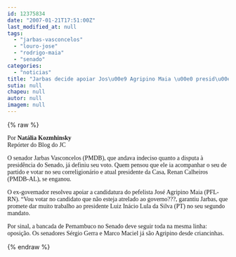 ```yaml
---
id: 12375834
date: "2007-01-21T17:51:00Z"
last_modified_at: null
tags:
  - "jarbas-vasconcelos"
  - "louro-jose"
  - "rodrigo-maia"
  - "senado"
categories:
  - "noticias"
title: "Jarbas decide apoiar Jos\u00e9 Agripino Maia \u00e0 presid\u00eancia do Senado"
sutia: null
chapeu: null
autor: null
imagem: null
---
```

{% raw %}
<p><FONT face=Verdana></p>
<p><P><FONT face=Verdana>Por <STRONG>Natália Kozmhinsky</STRONG><BR>Repórter do Blog do JC</FONT></P></p>
<p><P></FONT><FONT face=Verdana>O senador Jarbas Vasconcelos (PMDB), que andava indeciso quanto a&nbsp;disputa à presidência do Senado, já definiu seu voto. Quem pensou que ele ia acompanhar o seu de partido e votar no seu correligionário e atual&nbsp;presidente da Casa,&nbsp;Renan Calheiros (PMDB-AL), se enganou. </FONT></P></p>
<p><P><FONT face=Verdana>O ex-governador resolveu apoiar a candidatura do pefelista José Agripino Maia (PFL-RN). “Vou votar no candidato que não esteja atrelado ao governo???, garantiu Jarbas, que promete dar muito trabalho ao presidente Luiz Inácio Lula da Silva (PT) no seu segundo mandato. </FONT></P></p>
<p><P><FONT face=Verdana>Por sinal, a bancada de Pernambuco no Senado deve seguir toda na mesma linha: oposição. Os senadores Sérgio Gerra e Marco Maciel já são Agripino desde criancinhas. </FONT></P> </p>
{% endraw %}
